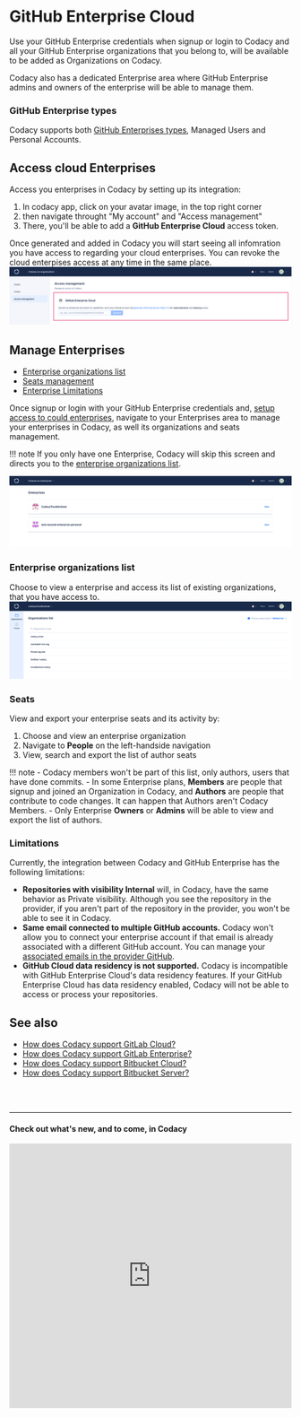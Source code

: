 # GitHub Enterprise Cloud

Use your GitHub Enterprise credentials when signup or login to Codacy and all your GitHub Enterprise organizations that you belong to, will be available to be added as Organizations on Codacy.

Codacy also has a dedicated Enterprise area where GitHub Enterprise admins and owners of the enterprise will be able to manage them.

### GitHub Enterprise types
Codacy supports both [GitHub Enterprises types](https://docs.github.com/en/enterprise-cloud@latest/admin/managing-iam/understanding-iam-for-enterprises/choosing-an-enterprise-type-for-github-enterprise-cloud), Managed Users and Personal Accounts.

## Access cloud Enterprises 
Access you enterprises in Codacy by setting up its integration:

1. In codacy app, click on your avatar image, in the top right corner
1. then navigate throught "My account" and "Access management"
1. There, you'll be able to add a **GitHub Enterprise Cloud** access token. 

Once generated and added in Codacy you will start seeing all infomration you have access to regarding your cloud enterprises. 
You can revoke the cloud enterpises access at any time in the same place.
![Enterprise cloud manage enterprises access](images/Codacy-Access-Management.png)


## Manage Enterprises 
- [Enterprise organizations list](#enterprise-organizations-list)
- [Seats management](#seats)
- [Enterprise Limitations](#limitations)

Once signup or login with your GitHub Enterprise credentials and, [setup access to could enterprises](#access-cloud-enterprises), navigate to your Enterprises area to manage your enterprises in Codacy, as well its organizations and seats management. 

!!! note 
    If you only have one Enterprise, Codacy will skip this screen and directs you to the [enterprise organizations list](#enterprise-organizations-list). 

![Enterprise cloud manage enterprises](images/Codacy-Enterprises.png)

### Enterprise organizations list
Choose to view a enterprise and access its list of existing organizations, that you have access to.
![Enterprise cloud manage organizations](images/Codacy-Enterprise-Organizations.png)

### Seats
View and export your enterprise seats and its activity by:

1. Choose and view an enterprise organization
1. Navigate to **People** on the left-handside navigation
1. View, search and export the list of author seats

!!! note 
    - Codacy members won't be part of this list, only authors, users that have done commits. 
    - In some Enterprise plans, **Members** are people that signup and joined an Organization in Codacy, and **Authors** are people that contribute to code changes. It can happen that Authors aren't Codacy Members. 
    - Only Enterprise **Owners** or **Admins** will be able to view and export the list of authors. 

### Limitations
Currently, the integration between Codacy and GitHub Enterprise has the following limitations:

-   **Repositories with visibility Internal** will, in Codacy, have the same behavior as Private visibility. Although you see the repository in the provider, if you aren't part of the repository in the provider, you won't be able to see it in Codacy.
-   **Same email connected to multiple GitHub accounts.** Codacy won't allow you to connect your enterprise account if that email is already associated with a different GitHub account. You can manage your [associated emails in the provider GitHub](https://docs.github.com/en/account-and-profile/setting-up-and-managing-your-personal-account-on-github/managing-email-preferences/adding-an-email-address-to-your-github-account).
-   **GitHub Cloud data residency is not supported.** Codacy is incompatible with GitHub Enterprise Cloud's data residency features. If your GitHub Enterprise Cloud has data residency enabled, Codacy will not be able to access or process your repositories. 



## See also

-   [How does Codacy support GitLab Cloud?](../faq/general/how-does-codacy-support-gitlab-cloud.md)
-   [How does Codacy support GitLab Enterprise?](../faq/general/how-does-codacy-support-gitlab-enterprise.md)
-   [How does Codacy support Bitbucket Cloud?](../faq/general/how-does-codacy-support-bitbucket-cloud.md)
-   [How does Codacy support Bitbucket Server?](../faq/general/how-does-codacy-support-bitbucket-server.md)

<br><br>
***
#### Check out what's new, and to come, in Codacy
<div>
  <iframe id="inlineRoadmap"
      title="Codacy Roadmap"
      width="100%"
      height="472"
    src="https://portal.productboard.com/2ng56ct2oir3adgbkvzfgqks" frameborder="0" >
  </iframe>
</div>
